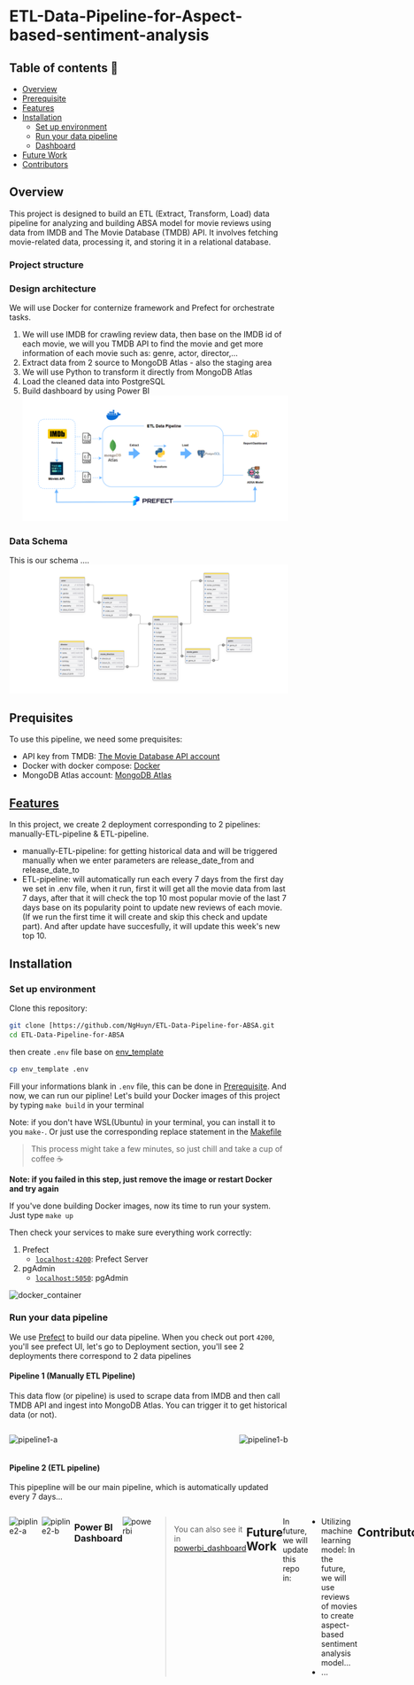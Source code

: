 # ETL-Data-Pipeline-for-Aspect-based-sentiment-analysis
## Table of contents :pushpin:
- [Overview](#overview)
- [Prerequisite](#prerequisite)
- [Features](#features)
- [Installation](#installation)
    - [Set up environment](#set-up-environment)
    - [Run your data pipeline](#run-your-data-pipeline)
    - [Dashboard](#power-bi-dashboard)
- [Future Work](#future-work)
- [Contributors](#contributors)

## Overview
This project is designed to build an ETL (Extract, Transform, Load) data pipeline for analyzing and building ABSA model for movie reviews using data from IMDB and The Movie Database (TMDB) API. It involves fetching movie-related data, processing it, and storing it in a relational database.

### Project structure

### Design architecture
We will use Docker for conternize framework and Prefect for orchestrate tasks.
1. We will use IMDB for crawling review data, then base on the IMDB id of each movie, we will you TMDB API to find the movie and get more information of each movie such as: genre, actor, director,...
2. Extract data from 2 source to MongoDB Atlas - also the staging area
3. We will use Python to transform it directly from MongoDB Atlas
4. Load the cleaned data into PostgreSQL
5. Build dashboard by using Power BI
![Achitecture](./image/data_pipeline.png)

### Data Schema 
This is our schema .... 
![Schema](./image/data_schema.png)

## Prequisites
To use this pipeline, we need some prequisites:
- API key from TMDB: [The Movie Database API account](https://developer.themoviedb.org/docs/getting-started)
- Docker with docker compose: [Docker](https://www.docker.com/products/docker-desktop/)
- MongoDB Atlas account: [MongoDB Atlas](https://www.mongodb.com/cloud/atlas/register)

## [Features](#features)
In this project, we create 2 deployment corresponding to 2 pipelines: manually-ETL-pipeline & ETL-pipeline.
- manually-ETL-pipeline: for getting historical data and will be triggered manually when we enter parameters are release_date_from and release_date_to
- ETL-pipeline: will automatically run each every 7 days from the first day we set in .env file, when it run, first it will get all the movie data from last 7 days, after that it will check the top 10 most popular movie of the last 7 days base on its popularity point to update new reviews of each movie. (If we run the first time it will create and skip this check and update part). And after update have succesfully, it will update this week's new top 10.

## Installation
### Set up environment
Clone this repository:
```bash
git clone [https://github.com/NgHuyn/ETL-Data-Pipeline-for-ABSA.git
cd ETL-Data-Pipeline-for-ABSA
```
then create `.env` file base on [env_template](./env_template)
```bash
cp env_template .env
```
Fill your informations blank in `.env` file, this can be done in [Prerequisite](#prerequisite).
And now, we can run our pipline! Let's build your Docker images of this project by typing `make build` in your
terminal 

Note: if you don't have WSL(Ubuntu) in your terminal, you can install it to you `make-`. Or just use the corresponding replace statement in the [Makefile](./Makefile)

> This process might take a few minutes, so just chill and take a cup of coffee :coffee:

**Note: if you failed in this step, just remove the image or restart Docker and try again**

If you've done building Docker images, now its time to run your system. Just type `make up` 

Then check your services to make sure everything work correctly:
1. Prefect
    - [`localhost:4200`](http://localhost:4200/): Prefect Server
2. pgAdmin
    - [`localhost:5050`](http://localhost:5050/): pgAdmin
  
![docker_container](./image/docker_container.jpg)
### Run your data pipeline
We use [Prefect](https://www.prefect.io/) to build our data pipeline. When you check out port `4200`, you'll see
prefect UI, let's go to Deployment section, you'll see 2 deployments there correspond to 2 data pipelines
#### Pipeline 1 (Manually ETL Pipeline)
This data flow (or pipeline) is used to scrape data from IMDB and then call TMDB API and ingest into
MongoDB Atlas. You can trigger it to get historical data (or not).
<div style="display: flex; justify-content: space-between;">

![pipeline1-a](./image/pipline1-a.jpg)

![pipeline1-b](./image/pipline1-b.jpg)

</div>

#### Pipeline 2 (ETL pipeline)
This pipepline will be our main pipeline, which is automatically updated every 7 days...

<div style="display: flex; justify-content: space-between;">

![pipline2-a](./image/pipeline2-a.jpg)

![pipline2-b](./image/pipeline2-b.jpg)

### Power BI Dashboard
![powerbi](./image/powerbi-dash.jpg)
> You can also see it in [powerbi_dashboard](./dashboard/powerbi_dashboard.pdf)

## Future Work
In future, we will update this repo in: 
- Utilizing machine learning model: In the future, we will use reviews of movies to create aspect-based sentiment analysis model...
- ...
## Contributors
<table>
  <tbody>
    <tr>
      <td align="center" valign="top" width="14.28%"><a href="https://github.com/NgHuyn"><img src="https://avatars.githubusercontent.com/u/94174684?v=4" width="100px;" alt="Nguyen Hai Ngoc Huyen"/><br /><sub><b>Nguyen Hai Ngoc Huyen</b></sub></a><br /> Data Analyst </td>
      <td align="center" valign="top" width="14.28%"><a href="https://github.com/KimThy13"><img src="https://avatars.githubusercontent.com/u/94174684?v=4" width="100px;" alt="Ta Hoang Kim Thy"/><br /><sub><b>Ta Hoang Kim Thy</b></sub></a><br /> Data Analyst </td>
    </tr>
  </tbody>
</table>
